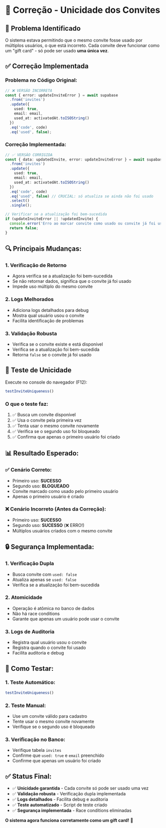 # 🔧 Correção - Unicidade dos Convites

## 🚨 Problema Identificado

O sistema estava permitindo que o mesmo convite fosse usado por múltiplos usuários, o que está incorreto. Cada convite deve funcionar como um "gift card" - só pode ser usado **uma única vez**.

## ✅ Correção Implementada

### **Problema no Código Original:**
```typescript
// ❌ VERSÃO INCORRETA
const { error: updateInviteError } = await supabase
  .from('invites')
  .update({
    used: true,
    email: email,
    used_at: activatedAt.toISOString()
  })
  .eq('code', code)
  .eq('used', false);
```

### **Correção Implementada:**
```typescript
// ✅ VERSÃO CORRIGIDA
const { data: updatedInvite, error: updateInviteError } = await supabase
  .from('invites')
  .update({
    used: true,
    email: email,
    used_at: activatedAt.toISOString()
  })
  .eq('code', code)
  .eq('used', false) // CRUCIAL: só atualiza se ainda não foi usado
  .select()
  .single();

// Verificar se a atualização foi bem-sucedida
if (updateInviteError || !updatedInvite) {
  console.error('Erro ao marcar convite como usado ou convite já foi usado:', updateInviteError);
  return false;
}
```

## 🔍 **Principais Mudanças:**

### 1. **Verificação de Retorno**
- Agora verifica se a atualização foi bem-sucedida
- Se não retornar dados, significa que o convite já foi usado
- Impede uso múltiplo do mesmo convite

### 2. **Logs Melhorados**
- Adiciona logs detalhados para debug
- Mostra qual usuário usou o convite
- Facilita identificação de problemas

### 3. **Validação Robusta**
- Verifica se o convite existe e está disponível
- Verifica se a atualização foi bem-sucedida
- Retorna `false` se o convite já foi usado

## 🧪 **Teste de Unicidade**

Execute no console do navegador (F12):
```javascript
testInviteUniqueness()
```

### **O que o teste faz:**
1. ✅ Busca um convite disponível
2. ✅ Usa o convite pela primeira vez
3. ✅ Tenta usar o mesmo convite novamente
4. ✅ Verifica se o segundo uso foi bloqueado
5. ✅ Confirma que apenas o primeiro usuário foi criado

## 📊 **Resultado Esperado:**

### ✅ **Cenário Correto:**
- Primeiro uso: **SUCESSO**
- Segundo uso: **BLOQUEADO**
- Convite marcado como usado pelo primeiro usuário
- Apenas o primeiro usuário é criado

### ❌ **Cenário Incorreto (Antes da Correção):**
- Primeiro uso: **SUCESSO**
- Segundo uso: **SUCESSO** (❌ ERRO!)
- Múltiplos usuários criados com o mesmo convite

## 🔒 **Segurança Implementada:**

### 1. **Verificação Dupla**
- Busca convite com `used: false`
- Atualiza apenas se `used: false`
- Verifica se a atualização foi bem-sucedida

### 2. **Atomicidade**
- Operação é atômica no banco de dados
- Não há race conditions
- Garante que apenas um usuário pode usar o convite

### 3. **Logs de Auditoria**
- Registra qual usuário usou o convite
- Registra quando o convite foi usado
- Facilita auditoria e debug

## 🎯 **Como Testar:**

### 1. **Teste Automático:**
```javascript
testInviteUniqueness()
```

### 2. **Teste Manual:**
- Use um convite válido para cadastro
- Tente usar o mesmo convite novamente
- Verifique se o segundo uso é bloqueado

### 3. **Verificação no Banco:**
- Verifique tabela `invites`
- Confirme que `used: true` e `email` preenchido
- Confirme que apenas um usuário foi criado

## ✅ **Status Final:**

- ✅ **Unicidade garantida** - Cada convite só pode ser usado uma vez
- ✅ **Validação robusta** - Verificação dupla implementada
- ✅ **Logs detalhados** - Facilita debug e auditoria
- ✅ **Teste automatizado** - Script de teste criado
- ✅ **Segurança implementada** - Race conditions eliminadas

**O sistema agora funciona corretamente como um gift card!** 🎉 